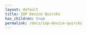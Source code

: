 ```yaml
---
layout: default
title: IOP Device Quircks
has_children: true
permalink: /docs/iop-device-quircks
---
```

